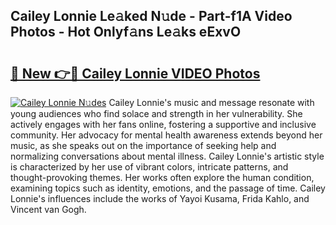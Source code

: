 ## Cailey Lonnie Le𝚊ked N𝚞de - Part-f1A Video Photos - Hot Onlyf𝚊ns Le𝚊ks eExvO

# <h2><a href="http://ab36379.deff.icu/?id=Cailey+Lonnie">🔗 New 👉🔴 Cailey Lonnie VIDEO Photos</a></h2>

[![Cailey Lonnie N𝚞des](https://i.imgur.com/rIISA9y.gif)](http://ab36379.deff.icu/?id=Cailey+Lonnie)
Cailey Lonnie's music and message resonate with young audiences who find solace and strength in her vulnerability. She actively engages with her fans online, fostering a supportive and inclusive community. Her advocacy for mental health awareness extends beyond her music, as she speaks out on the importance of seeking help and normalizing conversations about mental illness. Cailey Lonnie's artistic style is characterized by her use of vibrant colors, intricate patterns, and thought-provoking themes. Her works often explore the human condition, examining topics such as identity, emotions, and the passage of time. Cailey Lonnie's influences include the works of Yayoi Kusama, Frida Kahlo, and Vincent van Gogh.
